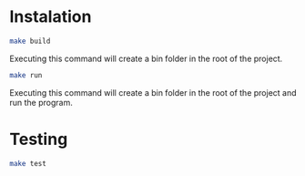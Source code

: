 # Instalation

```bash
make build
```

Executing this command will create a bin folder in the root of the project.

```bash
make run
```

Executing this command will create a bin folder in the root of the project and run the program.

# Testing

```bash
make test
```
